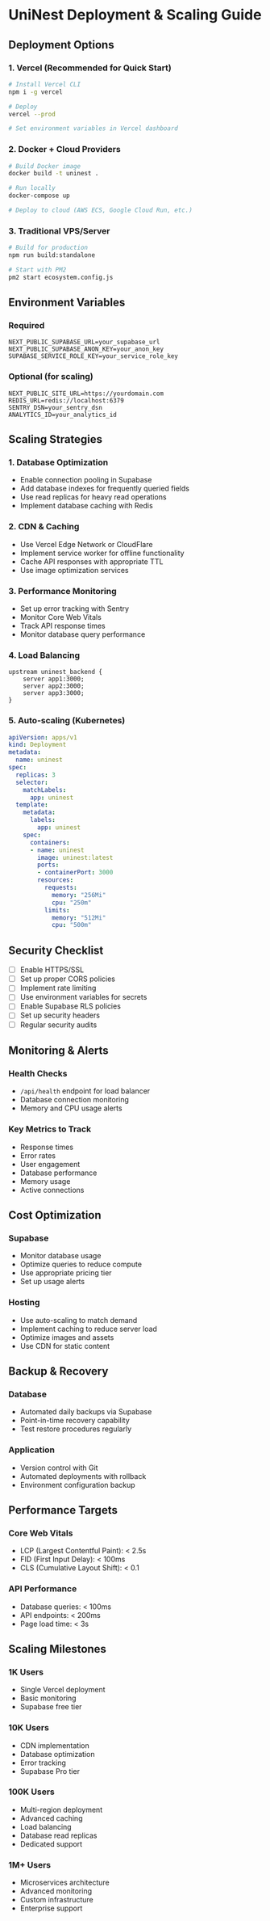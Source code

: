 # UniNest Deployment & Scaling Guide

## Deployment Options

### 1. Vercel (Recommended for Quick Start)
```bash
# Install Vercel CLI
npm i -g vercel

# Deploy
vercel --prod

# Set environment variables in Vercel dashboard
```

### 2. Docker + Cloud Providers
```bash
# Build Docker image
docker build -t uninest .

# Run locally
docker-compose up

# Deploy to cloud (AWS ECS, Google Cloud Run, etc.)
```

### 3. Traditional VPS/Server
```bash
# Build for production
npm run build:standalone

# Start with PM2
pm2 start ecosystem.config.js
```

## Environment Variables

### Required
```env
NEXT_PUBLIC_SUPABASE_URL=your_supabase_url
NEXT_PUBLIC_SUPABASE_ANON_KEY=your_anon_key
SUPABASE_SERVICE_ROLE_KEY=your_service_role_key
```

### Optional (for scaling)
```env
NEXT_PUBLIC_SITE_URL=https://yourdomain.com
REDIS_URL=redis://localhost:6379
SENTRY_DSN=your_sentry_dsn
ANALYTICS_ID=your_analytics_id
```

## Scaling Strategies

### 1. Database Optimization
- Enable connection pooling in Supabase
- Add database indexes for frequently queried fields
- Use read replicas for heavy read operations
- Implement database caching with Redis

### 2. CDN & Caching
- Use Vercel Edge Network or CloudFlare
- Implement service worker for offline functionality
- Cache API responses with appropriate TTL
- Use image optimization services

### 3. Performance Monitoring
- Set up error tracking with Sentry
- Monitor Core Web Vitals
- Track API response times
- Monitor database query performance

### 4. Load Balancing
```nginx
upstream uninest_backend {
    server app1:3000;
    server app2:3000;
    server app3:3000;
}
```

### 5. Auto-scaling (Kubernetes)
```yaml
apiVersion: apps/v1
kind: Deployment
metadata:
  name: uninest
spec:
  replicas: 3
  selector:
    matchLabels:
      app: uninest
  template:
    metadata:
      labels:
        app: uninest
    spec:
      containers:
      - name: uninest
        image: uninest:latest
        ports:
        - containerPort: 3000
        resources:
          requests:
            memory: "256Mi"
            cpu: "250m"
          limits:
            memory: "512Mi"
            cpu: "500m"
```

## Security Checklist

- [ ] Enable HTTPS/SSL
- [ ] Set up proper CORS policies
- [ ] Implement rate limiting
- [ ] Use environment variables for secrets
- [ ] Enable Supabase RLS policies
- [ ] Set up security headers
- [ ] Regular security audits

## Monitoring & Alerts

### Health Checks
- `/api/health` endpoint for load balancer
- Database connection monitoring
- Memory and CPU usage alerts

### Key Metrics to Track
- Response times
- Error rates
- User engagement
- Database performance
- Memory usage
- Active connections

## Cost Optimization

### Supabase
- Monitor database usage
- Optimize queries to reduce compute
- Use appropriate pricing tier
- Set up usage alerts

### Hosting
- Use auto-scaling to match demand
- Implement caching to reduce server load
- Optimize images and assets
- Use CDN for static content

## Backup & Recovery

### Database
- Automated daily backups via Supabase
- Point-in-time recovery capability
- Test restore procedures regularly

### Application
- Version control with Git
- Automated deployments with rollback
- Environment configuration backup

## Performance Targets

### Core Web Vitals
- LCP (Largest Contentful Paint): < 2.5s
- FID (First Input Delay): < 100ms
- CLS (Cumulative Layout Shift): < 0.1

### API Performance
- Database queries: < 100ms
- API endpoints: < 200ms
- Page load time: < 3s

## Scaling Milestones

### 1K Users
- Single Vercel deployment
- Basic monitoring
- Supabase free tier

### 10K Users
- CDN implementation
- Database optimization
- Error tracking
- Supabase Pro tier

### 100K Users
- Multi-region deployment
- Advanced caching
- Load balancing
- Database read replicas
- Dedicated support

### 1M+ Users
- Microservices architecture
- Advanced monitoring
- Custom infrastructure
- Enterprise support